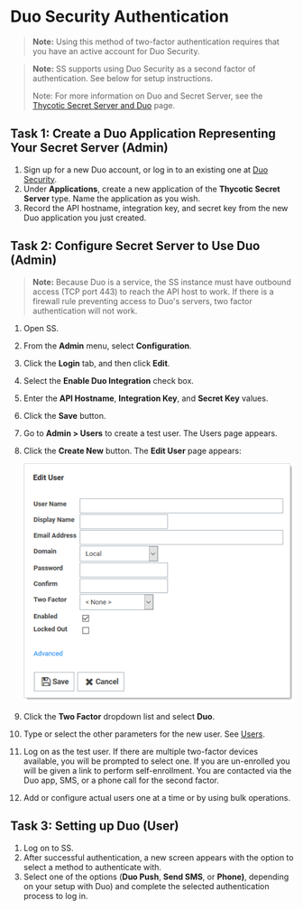 [title]: # (Duo Security Authentication)
[tags]: # (Authentication, Credentials, Duo, 2FA)
[priority]: #

# Duo Security Authentication

> **Note:** Using this method of two-factor authentication requires that you have an active account for Duo Security.

> **Note:** SS supports using Duo Security as a second factor of authentication. See below for setup instructions.
>
> Note:  For more information on Duo and Secret Server, see the [Thycotic Secret Server and Duo](https://www.duosecurity.com/docs/thycotic) page.

## Task 1: Create a Duo Application Representing Your Secret Server (Admin)

1. Sign up for a new Duo account, or log in to an existing one at [Duo Security](http://duosecurity.com).
1. Under **Applications**, create a new application of the **Thycotic Secret Server** type. Name the application as you wish.
1. Record the API hostname, integration key, and secret key from the new Duo application you just created.

## Task 2: Configure Secret Server to Use Duo (Admin)

> **Note:** Because Duo is a service, the SS instance must have outbound access (TCP port 443) to reach the API host to work. If there is a firewall rule preventing access to Duo's servers, two factor authentication will not work.

1. Open SS.

1. From the **Admin** menu, select **Configuration**.

1. Click the **Login** tab, and then click **Edit**.

1. Select the **Enable Duo Integration** check box.

1. Enter the **API Hostname**, **Integration Key**, and **Secret Key** values.

1. Click the **Save** button.

1. Go to **Admin \> Users** to create a test user. The Users page appears.

1. Click the **Create New** button. The **Edit User** page appears:

   ![image-20200625133503984](images/image-20200625133503984.png)

1. Click the **Two Factor** dropdown list and select **Duo**.

1. Type or select the other parameters for the new user. See [Users](../../../users/index.md).

1. Log on as the test user. If there are multiple two-factor devices available, you will be prompted to select one. If you are un-enrolled you will be given a link to perform self-enrollment. You are contacted via the Duo app, SMS, or a phone call for the second factor.

1. Add or configure actual users one at a time or by using bulk operations.

## Task 3: Setting up Duo (User)

1. Log on to SS.
1. After successful authentication, a new screen appears with the option to select a method to authenticate with.
1. Select one of the options (**Duo Push**, **Send SMS**, or **Phone)**, depending on your setup with Duo) and complete the selected authentication process to log in.
